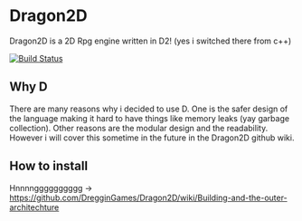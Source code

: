 # Dragon2D
Dragon2D is a 2D Rpg engine written in D2! (yes i switched there from c++) 


[![Build Status](https://travis-ci.org/DregginGames/Dragon2D.svg?branch=dev-0.4)](https://travis-ci.org/DregginGames/Dragon2D)

## Why D
There are many reasons why i decided to use D. One is the safer design of the language making it hard to have things like memory leaks (yay garbage collection). 
Other reasons are the modular design and the readability. However i will cover this sometime in the future in the Dragon2D github wiki.

## How to install 
Hnnnngggggggggg -> https://github.com/DregginGames/Dragon2D/wiki/Building-and-the-outer-architechture
